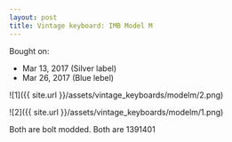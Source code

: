 ```yaml
---
layout: post
title: Vintage keyboard: IMB Model M
---
```


Bought on: 

- Mar 13, 2017 (Silver label)
- Mar 26, 2017 (Blue lebel)


![1]({{ site.url }}/assets/vintage_keyboards/modelm/2.png)

![2]({{ site.url }}/assets/vintage_keyboards/modelm/1.png)

Both are bolt modded. Both are 1391401